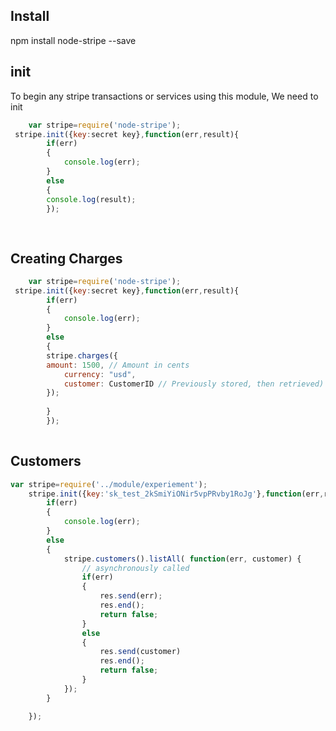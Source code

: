 ## Install

npm install node-stripe --save

## init

To begin any stripe transactions or services using this module, We need to init 
```javascript
    var stripe=require('node-stripe');
 stripe.init({key:secret key},function(err,result){
        if(err)
        {
            console.log(err);
        }
        else
        {
		console.log(result);
		});
		
		
```
## Creating Charges


```javascript
    var stripe=require('node-stripe');
 stripe.init({key:secret key},function(err,result){
        if(err)
        {
            console.log(err);
        }
        else
        {
		stripe.charges({
        amount: 1500, // Amount in cents
            currency: "usd",
            customer: CustomerID // Previously stored, then retrieved)
		});
		
		}
		});
		
```

## Customers

```javascript
var stripe=require('../module/experiement');
    stripe.init({key:'sk_test_2kSmiYiONir5vpPRvby1RoJg'},function(err,result){
        if(err)
        {
            console.log(err);
        }
        else
        {
            stripe.customers().listAll( function(err, customer) {
                // asynchronously called
                if(err)
                {
                    res.send(err);
                    res.end();
                    return false;
                }
                else
                {
                    res.send(customer)
                    res.end();
                    return false;
                }
            });
        }

    });
```	
		

